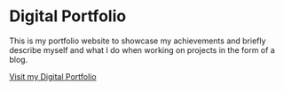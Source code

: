 # Digital Portfolio
This is my portfolio website to showcase my achievements and briefly describe myself and what I do when working on projects in the form of a blog.

[Visit my Digital Portfolio](https://vineji.com)

